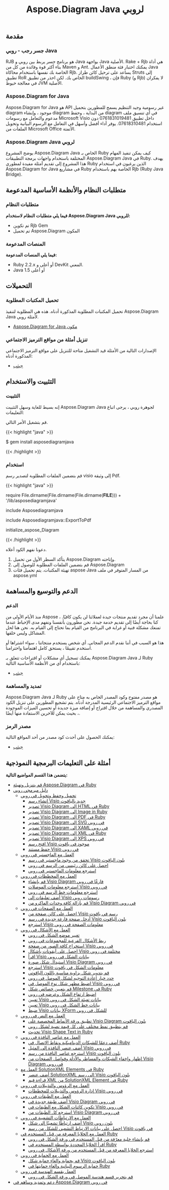 ﻿---
title: Aspose.Diagram Java لروبي
type: docs
weight: 10
url: /ar/java/aspose-diagram-java-for-ruby/
---
## **مقدمة**
### **جسر رجب - روبي Java**
RJB هو برنامج جسر يربط بين روبي و Java بواجهة Java الأصلية. Rake + Rjb هي أداة بناء أكثر قوة وفائدة من كل من Maven و Ant. يمكنك اختبار فئة منطق الأعمال Java الخاصة بك نفسها باستخدام محاكاة Rjb. يساعد على ترحيل كائن طراز Struts إلى تطبيق RoR الخاص بك. لكن احذر من تطبيق buildSwing ، فإن Ruby (و Rjb) لا يفكران في معالجة خيوط JVM الأصلية.
### **Aspose.Diagram for Java**
Aspose.Diagram for Java هو API غير رسومية وجيد التنظيم يسمح للمطورين بتحميل diagram موجود ، وإنشاء diagram من البداية ، وحفظ diagram في أي تنسيق ملف مدعوم والتعامل مع رسومات Microsoft Visio داخل تطبيق 0761831019481 دون استخدام 07618310481. يوفر أداء أفضل وأسهل في التعامل مع الرسوم البيانية وتحويل الملفات من Microsoft Office الأتمتة.
### **Aspose.Diagram Java لروبي**
يوضح المشروع Aspose.Diagram Java الخاص بـ Ruby كيف يمكن تنفيذ المهام المختلفة باستخدام واجهات برمجة التطبيقات Aspose.Diagram Java في Ruby. يهدف هذا المشروع إلى تقديم أمثلة مفيدة لمطوري Ruby الذين يرغبون في استخدام Aspose.Diagram for Java في مشاريع Ruby الخاصة بهم باستخدام Rjb (Ruby Java Bridge).
## **متطلبات النظام والأنظمة الأساسية المدعومة**
### **متطلبات النظام**
**فيما يلي متطلبات النظام لاستخدام Aspose.Diagram Java للروبي:**

- تم تكوين Rjb Gem
- تم تحميل Aspose.Diagram المكون
### **المنصات المدعومة**
**فيما يلي المنصات المدعومة:**

- Ruby 2.2.x أو أعلى و DevKit المعني.
- Java 1.5 أو أعلى
## **التحميلات**
### **تحميل المكتبات المطلوبة**
تحميل المكتبات المطلوبة المذكورة أدناه. هذه هي المطلوبة لتنفيذ Aspose.Diagram Java لأمثلة روبي.

- [Aspose.Diagram for Java مكون](http://www.aspose.com/community/files/72/java-components/diagram-java/default.aspx)
### **تنزيل أمثلة من مواقع الترميز الاجتماعي**
الإصدارات التالية من الأمثلة قيد التشغيل متاحة للتنزيل على مواقع الترميز الاجتماعي المذكورة أدناه:

- [جيثب](https://github.com/asposediagram/Aspose.Diagram-for-Java/tree/master/Plugins/Aspose_Diagram_Java_for_Ruby)
## **التثبيت والاستخدام**
### **التثبيت**
إنه بسيط للغاية وسهل التثبيت Aspose.Diagram Java لجوهرة روبي ، يرجى اتباع التعليمات:

قم بتشغيل الأمر التالي.

{{< highlight "java" >}}

 $ gem install asposediagramjava

{{< /highlight >}}
### **استخدام**
قم بتضمين الملفات المطلوبة لتصدير رسم visio إلى وثيقة Pdf.

{{< highlight "java" >}}

 require File.dirname(File.dirname(File.dirname(__FILE__))) + '/lib/asposediagramjava'

include Asposediagramjava

include Asposediagramjava::ExportToPdf

initialize_aspose_Diagram

{{< /highlight >}}

دعونا نفهم الكود أعلاه.

1. يتأكد السطر الأول من تحميل Aspose.Diagram وإتاحته.
1. قم بتضمين الملفات المطلوبة للوصول إلى Aspose.Diagram
1. تهيئة المكتبات. يتم تحميل فئات aspose Java من المسار المتوفر في ملف aspose.yml
## **الدعم والتوسيع والمساهمة**
### **الدعم**
منذ الأيام الأولى من Aspose ، علمنا أن مجرد تقديم منتجات جيدة لعملائنا لن يكون كافيًا. كنا بحاجة أيضًا إلى تقديم خدمة جيدة. نحن مطورون بأنفسنا ونفهم مدى الإحباط عندما تمنعك مشكلة فنية أو غرابة في البرنامج من القيام بما تحتاج إلى القيام به. نحن هنا لحل المشاكل وليس خلقها.

هذا هو السبب في أننا نقدم الدعم المجاني. أي شخص يستخدم منتجاتنا ، سواء اشتراها أو استخدم تقييمًا ، يستحق كامل اهتمامنا واحترامنا.

يمكنك تسجيل أي مشكلات أو اقتراحات تتعلق بـ Aspose.Diagram Java لـ Ruby باستخدام أي من الأنظمة الأساسية التالية:

- [جيثب](https://github.com/asposediagram/Aspose.Diagram-for-Java/issues)
### **تمديد والمساهمة**
Aspose.Diagram Java لـ Ruby هو مصدر مفتوح وكود المصدر الخاص به متاح على مواقع الترميز الاجتماعي الرئيسية المدرجة أدناه. يتم تشجيع المطورين على تنزيل الكود المصدري والمساهمة من خلال اقتراح أو إضافة ميزة جديدة أو تحسين الميزات الموجودة ، بحيث يمكن للآخرين الاستفادة منها أيضًا.
### **مصدر الرمز**
يمكنك الحصول على أحدث كود مصدر من أحد المواقع التالية:

- [جيثب](https://github.com/asposediagram/Aspose.Diagram-for-Java/tree/master/Plugins/Aspose_Diagram_Java_for_Ruby)
## **أمثلة على التعليمات البرمجية النموذجية**
**يتضمن هذا القسم المواضيع التالية:**

- [قم بتنزيل وتهيئة Aspose.Diagram في Ruby](/diagram/ar/java/download-and-configure-aspose-diagram-in-ruby/)
- [دليل مبرمجي روبي](/diagram/ar/java/ruby-programmers-guide/)
  - [تحميل وحفظ وتحويل في روبي](https://docs.aspose.com/diagram/java/loading-saving-and-converting-in-ruby/)
    - [إنشاء رسم Visio جديد بالياقوت](/diagram/ar/java/creating-a-new-visio-drawing-in-ruby/)
    - [تصدير Visio Diagram إلى HTML في Ruby](/diagram/ar/java/export-visio-diagram-to-html-in-ruby/)
    - [تصدير Visio Diagram إلى Image in Ruby](/diagram/ar/java/export-visio-diagram-to-image-in-ruby/)
    - [تصدير Visio Diagram إلى PDF في Ruby](/diagram/ar/java/export-visio-diagram-to-pdf-in-ruby/)
    - [تصدير Visio Diagram إلى SVG في روبي](/diagram/ar/java/export-visio-diagram-to-svg-in-ruby/)
    - [تصدير Visio Diagram إلى XAML في روبي](/diagram/ar/java/export-visio-diagram-to-xaml-in-ruby/)
    - [تصدير Visio Diagram إلى XML في Ruby](/diagram/ar/java/export-visio-diagram-to-xml-in-ruby/)
    - [تصدير Visio Diagram إلى XPS في روبي](/diagram/ar/java/export-visio-diagram-to-xps-in-ruby/)
    - [افتح رسم Visio موجود في ياقوت](/diagram/ar/java/open-an-existing-visio-drawing-in-ruby/)
    - [حفظ مستند Visio في روبي](/diagram/ar/java/saving-visio-document-in-ruby/)
  - [العمل مع الماجستير في روبي](/diagram/ar/java/working-with-masters-in-ruby/)
    - [تحقق من وجود ماجستير في رسم Visio بلون الياقوت](/diagram/ar/java/check-presence-of-a-master-in-the-visio-drawing-in-ruby/)
    - [احصل على كائن رئيسي من الرسم في روبي](/diagram/ar/java/get-master-object-from-drawing-in-ruby/)
    - [استرجع معلومات الماجستير في روبي](/diagram/ar/java/retrieve-the-masters-information-in-ruby/)
  - [العمل مع المخططات في روبي](/diagram/ar/java/working-with-diagrams-in-ruby/)
    - [قم بإنشاء Visio Diagram فارغًا في روبي](/diagram/ar/java/create-an-empty-visio-diagram-in-ruby/)
    - [استرجع معلومات الموصلات Visio في روبي](/diagram/ar/java/retrieve-visio-connectors-information-in-ruby/)
    - [استرجع معلومات خط الرسم في روبي](/diagram/ar/java/retrieve-drawing-font-information-in-ruby/)
    - [أضف تعليقات إلى Visio رسومات روبي](/diagram/ar/java/add-comments-to-visio-drawings-in-ruby/)
    - [قم بإزالة كافة وحدات الماكرو من Visio Diagram في روبي](/diagram/ar/java/remove-all-macros-from-the-visio-diagram-in-ruby/)
  - [العمل مع الصفحات في روبي](/diagram/ar/java/working-with-pages-in-ruby/)
    - [احصل على كائن صفحة من Visio رسم في ياقوت](/diagram/ar/java/get-a-page-object-from-visio-drawing-in-ruby/)
    - [أدخل صفحة فارغة جديدة في رسم Visio بلون الياقوت](/diagram/ar/java/insert-a-new-blank-page-into-a-visio-drawing-in-ruby/)
    - [استرجع Visio معلومات الصفحة في روبي](/diagram/ar/java/retrieve-visio-page-information-in-ruby/)
  - [العمل مع الأشكال في روبي](/diagram/ar/java/working-with-shapes-in-ruby/)
    - [تغيير موضع الشكل في روبي](/diagram/ar/java/change-the-position-of-a-shape-in-ruby/)
    - [ربط الأشكال الفرعية للمجموعات في روبي](/diagram/ar/java/connect-sub-shapes-of-the-groups-in-ruby/)
    - [استخراج كافة الصور من صفحة Visio في روبي](/diagram/ar/java/extract-all-images-from-a-visio-page-in-ruby/)
    - [احصل على أيقونات بأشكال Visio مختلفة في روبي](/diagram/ar/java/get-icons-of-various-visio-shapes-in-ruby/)
    - [اقرأ Visio بيانات الشكل في روبي](/diagram/ar/java/read-visio-shape-data-in-ruby/)
    - [استبدال شكل صورة Visio Diagram في روبي](/diagram/ar/java/replace-a-picture-shape-of-the-visio-diagram-in-ruby/)
    - [استرجع Visio معلومات الشكل في ياقوت](/diagram/ar/java/retrieve-visio-shape-information-in-ruby/)
    - [قم بتدوير شكل بزاوية مناسبة باللون الياقوتي](/diagram/ar/java/rotate-a-shape-with-suitable-angle-in-ruby/)
    - [حدد خيار إعادة التوجيه لشكل الموصل في روبي](/diagram/ar/java/select-reroute-option-of-the-connector-shape-in-ruby/)
    - [اضبط مظهر شكل نوع الموصل في Visio في روبي](/diagram/ar/java/set-appearance-of-the-connector-type-shape-in-visio-in-ruby/)
    - [قم بتعيين خصائص شكل Milestone في Ruby](/diagram/ar/java/set-milestone-shape-properties-in-ruby/)
    - [اضبط ارتفاع الشكل وعرضه في روبي](/diagram/ar/java/set-the-height-and-width-of-a-shape-in-ruby/)
    - [تعيين Visio بيانات تعبئة الشكل في روبي](https://docs.aspose.com/diagram/java/set-visio-shape-s-fill-data-in-ruby/)
    - [تعيين Visio بيانات خط الشكل في روبي](https://docs.aspose.com/diagram/java/set-visio-shape-s-line-data-in-ruby/)
    - [ضبط Visio بيانات XForm للشكل في روبي](https://docs.aspose.com/diagram/java/set-visio-shape-s-xform-data-in-ruby/)
  - [العمل مع النص في روبي](/diagram/ar/java/working-with-text-in-ruby/)
    - [تطبيق ورقة الأنماط المخصصة على Visio Diagram بلون الياقوت](/diagram/ar/java/apply-custom-style-sheet-to-a-visio-diagram-in-ruby/)
    - [قم بتطبيق نمط مختلف على كل قيمة نصية لشكل روبي](/diagram/ar/java/apply-different-style-on-the-each-text-value-of-a-shape-in-ruby/)
    - [تحديث Visio Shape Text in Ruby](/diagram/ar/java/update-visio-shape-text-in-ruby/)
  - [العمل مع عناصر النافذة في روبي](/diagram/ar/java/working-with-window-elements-in-ruby/)
    - [أضف دعمًا للشبكات الديناميكية ونقاط الاتصال في Ruby](/diagram/ar/java/add-support-of-dynamic-grids-and-connection-points-in-ruby/)
    - [أضف عنصر النافذة إلى المثيل Visio في روبي](/diagram/ar/java/add-window-element-to-the-visio-instance-in-ruby/)
    - [استرجع عناصر النافذة من رسم Visio بلون الياقوت](/diagram/ar/java/retrieve-window-elements-from-the-visio-drawing-in-ruby/)
    - [إظهار وإخفاء الشبكات والمساطر والأدلة وفواصل الصفحات من Visio Diagram في روبي](https://docs.aspose.com/diagram/java/show-and-hide-grids-2c-rulers-2c-guides-and-page-breaks-of-the-visio-diagram-in-ruby/)
  - [العمل مع SolutionXML Elements في Ruby](/diagram/ar/java/working-with-solutionxml-elements-in-ruby/)
    - [أضف عنصر SolutionXML إلى رسم Visio بلون الياقوت](/diagram/ar/java/add-solutionxml-element-to-the-visio-drawing-in-ruby/)
    - [قراءة قيم XML من SolutionXML Element في Ruby](/diagram/ar/java/reading-xml-values-from-the-solutionxml-element-in-ruby/)
  - [العمل مع الرؤوس والتذييلات في روبي](/diagram/ar/java/working-with-headers-and-footers-in-ruby/)
    - [إدارة الرؤوس والتذييلات للمخططات Visio في روبي](/diagram/ar/java/manage-headers-and-footers-of-the-visio-diagrams-in-ruby/)
  - [العمل مع الطبقات في روبي](/diagram/ar/java/working-with-layers-in-ruby/)
    - [أضف طبقة جديدة في Visio Diagram في روبي](/diagram/ar/java/add-a-new-layer-in-the-visio-diagram-in-ruby/)
    - [تكوين كائنات الشكل مع الطبقات في Visio في روبي](/diagram/ar/java/configure-shape-objects-with-layers-in-visio-in-ruby/)
    - [استرجع كل الطبقات من Visio Diagram في روبي](/diagram/ar/java/retrieve-all-layers-from-the-visio-diagram-in-ruby/)
  - [العمل مع الارتباطات التشعبية في روبي](/diagram/ar/java/working-with-hyperlinks-in-ruby/)
    - [أضف ارتباطًا تشعبيًا إلى شكل Visio بلون روبي](/diagram/ar/java/add-hyperlink-to-a-visio-shape-in-ruby/)
    - [احصل على بيانات الارتباط التشعبي للشكل من رسم Visio في ياقوت](/diagram/ar/java/get-shape-hyperlink-data-from-a-visio-drawing-in-ruby/)
  - [العمل مع الخلايا المعرفة من قبل المستخدم في Ruby](/diagram/ar/java/working-with-user-defined-cells-in-ruby/)
    - [قم بإنشاء خلية معرّفة من قبل المستخدم في ورقة الشكل في روبي](/diagram/ar/java/create-user-defined-cell-in-the-shapesheet-in-ruby/)
    - [اقرأ الخلايا المحددة بواسطة المستخدم في Ruby](https://docs.aspose.com/diagram/java/read-shape-s-user-defined-cells-in-ruby/)
    - [استرجع الخلايا المعرفة من قبل المستخدم من ورقة الأشكال في روبي](/diagram/ar/java/retrieve-user-defined-cells-from-shapesheet-in-ruby/)
  - [العمل مع الحماية في روبي](/diagram/ar/java/working-with-protection-in-ruby/)
    - [قم بحماية وإلغاء حماية شكل Visio بلون الياقوت](/diagram/ar/java/protect-and-unprotect-a-visio-shape-in-ruby/)
    - [حماية الرسوم البيانية وإلغاء حمايتها في Ruby](/diagram/ar/java/protect-and-unprotect-diagrams-in-ruby/)
  - [العمل بقسم الهندسة في روبي](/diagram/ar/java/working-with-geometry-section-in-ruby/)
    - [قم بتحرير قسم هندسة الموصل في ورقة الشكل في روبي](/diagram/ar/java/edit-connector-geometry-section-in-the-shapesheet-in-ruby/)
- [دعم وتمديد وساهم في Aspose.Diagram في روبي](https://docs.aspose.com/diagram/java/support-extend-and-contribute-to-aspose-diagram-in-ruby/)
